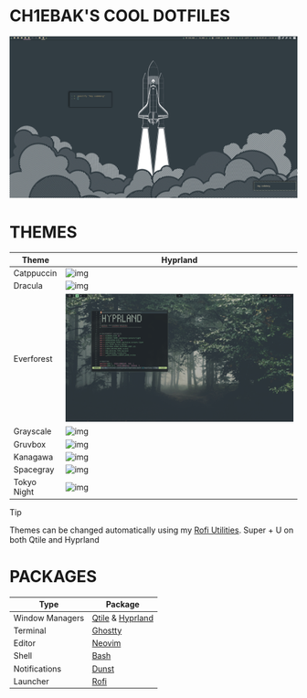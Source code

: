 # CH1EBAK'S COOL DOTFILES
![](https://raw.githubusercontent.com/ch1ebak/dotfiles/refs/heads/main/screenshots/everforest.png)

# THEMES
| Theme       | Hyprland                                                                                                          |
|-------------|--------------------------------------------------------------------------------------------------------------------|
| Catppuccin  | ![img]()                                                                                                          |
| Dracula     | ![img]()                                                                                                          |
| Everforest  | ![img](https://raw.githubusercontent.com/ch1ebak/dotfiles/refs/heads/main/screenshots/everforest-hyprland.png) |
| Grayscale   | ![img]()                                                                                                          |
| Gruvbox     | ![img]()                                                                                                          |
| Kanagawa    | ![img]()                                                                                                          |
| Spacegray   | ![img]()                                                                                                          |
| Tokyo Night | ![img]()                                                                                                          |

> [!TIP]
> Themes can be changed automatically using my [Rofi Utilities](https://github.com/ch1ebak/dotfiles/blob/main/.config/rofi/modules/rofi-utilities).
> Super + U on both Qtile and Hyprland

# PACKAGES
| Type            | Package                                                                                                                                       |
|-----------------|-----------------------------------------------------------------------------------------------------------------------------------------------|
| Window Managers | [Qtile](https://github.com/ch1ebak/dotfiles/tree/main/.config/qtile) & [Hyprland](https://github.com/ch1ebak/dotfiles/tree/main/.config/hypr) |
| Terminal        | [Ghostty](https://github.com/ch1ebak/dotfiles/tree/main/.config/ghostty)                                                                      |
| Editor          | [Neovim](https://github.com/ch1ebak/dotfiles/tree/main/.config/nvim)                                                                          |
| Shell           | [Bash](https://github.com/ch1ebak/dotfiles/blob/main/.bashrc)                                                                                 |
| Notifications   | [Dunst](https://github.com/ch1ebak/dotfiles/tree/main/.config/dunst)                                                                          |
| Launcher        | [Rofi](https://github.com/ch1ebak/dotfiles/tree/main/.config/rofi)                                                                            |
